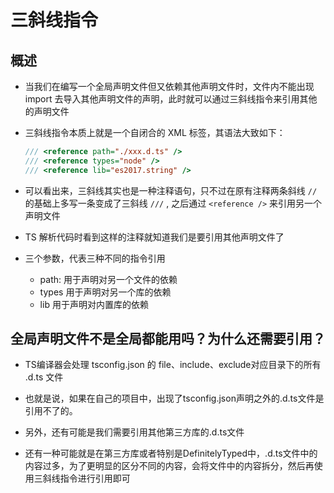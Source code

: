 # 三斜线指令

## 概述

+ 当我们在编写一个全局声明文件但又依赖其他声明文件时，文件内不能出现 import 去导入其他声明文件的声明，此时就可以通过三斜线指令来引用其他的声明文件

+ 三斜线指令本质上就是一个自闭合的 XML 标签，其语法大致如下：

  ```js
  /// <reference path="./xxx.d.ts" />
  /// <reference types="node" />
  /// <reference lib="es2017.string" />
  ```

+ 可以看出来，三斜线其实也是一种注释语句，只不过在原有注释两条斜线 `//` 的基础上多写一条变成了三斜线 `///` , 之后通过 `<reference />` 来引用另一个声明文件
+ TS 解析代码时看到这样的注释就知道我们是要引用其他声明文件了

+ 三个参数，代表三种不同的指令引用

  + path: 用于声明对另一个文件的依赖
  + types 用于声明对另一个库的依赖
  + lib 用于声明对内置库的依赖

## 全局声明文件不是全局都能用吗？为什么还需要引用？

+ TS编译器会处理 tsconfig.json 的 file、include、exclude对应目录下的所有 .d.ts 文件

+ 也就是说，如果在自己的项目中，出现了tsconfig.json声明之外的.d.ts文件是引用不了的。

+ 另外，还有可能是我们需要引用其他第三方库的.d.ts文件

+ 还有一种可能就是在第三方库或者特别是DefinitelyTyped中，.d.ts文件中的内容过多，为了更明显的区分不同的内容，会将文件中的内容拆分，然后再使用三斜线指令进行引用即可
